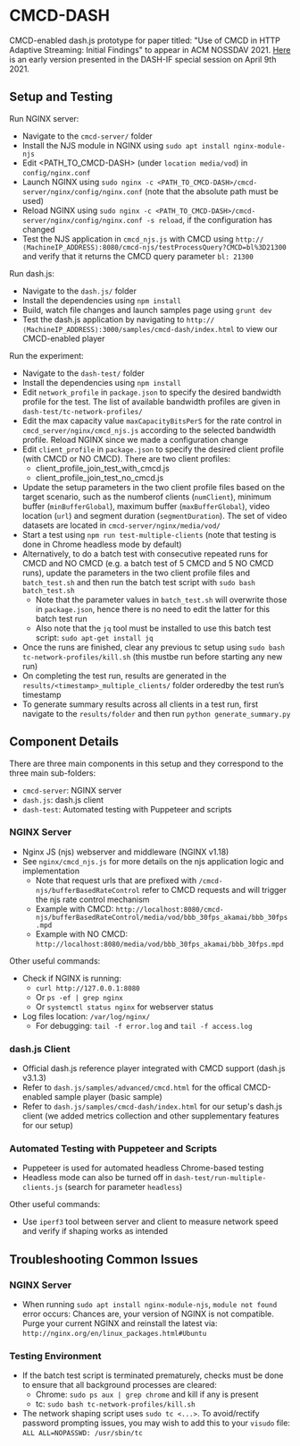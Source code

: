 # CMCD-DASH
CMCD-enabled dash.js prototype for paper titled: "Use of CMCD in HTTP Adaptive Streaming: Initial Findings" to appear in ACM NOSSDAV 2021. [Here](CMCD_Results_2020_04.pdf) is an early version presented in the DASH-IF special session on April 9th 2021.

## Setup and Testing

Run NGINX server:
- Navigate to the `cmcd-server/` folder
- Install the NJS module in NGINX using `sudo apt install nginx-module-njs`
- Edit <PATH_TO_CMCD-DASH> (under `location media/vod`) in `config/nginx.conf`
- Launch NGINX using `sudo nginx -c <PATH_TO_CMCD-DASH>/cmcd-server/nginx/config/nginx.conf` (note that the absolute path must be used)
- Reload NGINX using `sudo nginx -c <PATH_TO_CMCD-DASH>/cmcd-server/nginx/config/nginx.conf -s reload`, if the configuration has changed
- Test the NJS application in `cmcd_njs.js` with CMCD using `http://⟨MachineIP_ADDRESS⟩:8080/cmcd-njs/testProcessQuery?CMCD=bl%3D21300` and verify that it returns the CMCD query parameter `bl: 21300`

Run dash.js:
- Navigate to the `dash.js/` folder
- Install the dependencies using `npm install`
- Build, watch file changes and launch samples page using `grunt dev`
- Test the dash.js application by navigating to `http://⟨MachineIP_ADDRESS⟩:3000/samples/cmcd-dash/index.html` to view our CMCD-enabled player

Run the experiment:
- Navigate to the `dash-test/` folder
- Install the dependencies using `npm install`
- Edit `network_profile` in `package.json` to specify the desired bandwidth profile for the test. The list of available bandwidth profiles are given in `dash-test/tc-network-profiles/`
- Edit the max capacity value `maxCapacityBitsPerS` for the rate control in `cmcd_server/nginx/cmcd_njs.js` according to the selected bandwidth profile. Reload NGINX since we made a configuration change
- Edit `client_profile` in `package.json` to specify the desired client profile (with CMCD or NO CMCD). There are two client profiles:
    - client_profile_join_test_with_cmcd.js
    - client_profile_join_test_no_cmcd.js
- Update the setup parameters in the two client profile files based on the target scenario, such as the numberof clients (`numClient`), minimum buffer (`minBufferGlobal`), maximum buffer (`maxBufferGlobal`), video location (`url`) and segment duration (`segmentDuration`). The set of video datasets are located in `cmcd-server/nginx/media/vod/`
- Start a test using `npm run test-multiple-clients` (note that testing is done in Chrome headless mode by default)
- Alternatively, to do a batch test with consecutive repeated runs for CMCD and NO CMCD (e.g. a batch test of 5 CMCD and 5 NO CMCD runs), update the parameters in the two client profile files and `batch_test.sh` and then run the batch test script with `sudo bash batch_test.sh`
    - Note that the parameter values in `batch_test.sh` will overwrite those in `package.json`, hence there is no need to edit the latter for this batch test run
    - Also note that the `jq` tool must be installed to use this batch test script: `sudo apt-get install jq`
- Once the runs are finished, clear any previous tc setup using `sudo bash tc-network-profiles/kill.sh` (this mustbe run before starting any new run)
- On completing the test run, results are generated in the `results/<timestamp>_multiple_clients/` folder orderedby the test run’s timestamp
- To generate summary results across all clients in a test run, first navigate to the `results/folder` and then run `python generate_summary.py`



## Component Details

There are three main components in this setup and they correspond to the three main sub-folders:

- `cmcd-server`: NGINX server
- `dash.js`: dash.js client
- `dash-test`: Automated testing with Puppeteer and scripts


### NGINX Server

- Nginx JS (njs) webserver and middleware (NGINX v1.18)
- See `nginx/cmcd_njs.js` for more details on the njs application logic and implementation
    - Note that request urls that are prefixed with `/cmcd-njs/bufferBasedRateControl` refer to CMCD requests and will trigger the njs rate control mechanism
    - Example with CMCD: `http://localhost:8080/cmcd-njs/bufferBasedRateControl/media/vod/bbb_30fps_akamai/bbb_30fps.mpd` 
    - Example with NO CMCD: `http://localhost:8080/media/vod/bbb_30fps_akamai/bbb_30fps.mpd`

Other useful commands:
- Check if NGINX is running:
  - `curl http://127.0.0.1:8080`
  - Or `ps -ef | grep nginx`
  - Or `systemctl status nginx` for webserver status
- Log files location: `/var/log/nginx/`
  - For debugging: `tail -f error.log` and `tail -f access.log`

### dash.js Client

- Official dash.js reference player integrated with CMCD support (dash.js v3.1.3)
- Refer to `dash.js/samples/advanced/cmcd.html` for the offical CMCD-enabled sample player (basic sample)
- Refer to `dash.js/samples/cmcd-dash/index.html` for our setup's dash.js client (we added metrics collection and other supplementary features for our setup)

### Automated Testing with Puppeteer and Scripts

- Puppeteer is used for automated headless Chrome-based testing
- Headless mode can also be turned off in `dash-test/run-multiple-clients.js` (search for parameter `headless`)

Other useful commands:
- Use `iperf3` tool between server and client to measure network speed and verify if shaping works as intended



## Troubleshooting Common Issues

### NGINX Server

- When running `sudo apt install nginx-module-njs`, `module not found` error occurs: Chances are, your version of NGINX is not compatible. Purge your current NGINX and reinstall the latest via: `http://nginx.org/en/linux_packages.html#Ubuntu`

### Testing Environment

- If the batch test script is terminated prematurely, checks must be done to ensure that all background processes are cleared:
    - Chrome: `sudo ps aux | grep chrome` and kill if any is present
    - tc: `sudo bash tc-network-profiles/kill.sh` 
- The network shaping script uses `sudo tc <...>`. To avoid/rectify password prompting issues, you may wish to add this to your `visudo` file: `ALL ALL=NOPASSWD: /usr/sbin/tc`